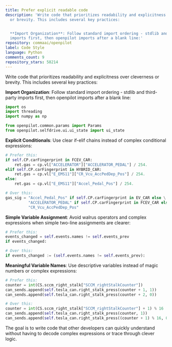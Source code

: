 ```yaml
---
title: Prefer explicit readable code
description: 'Write code that prioritizes readability and explicitness over cleverness
  or brevity. This includes several key practices:


  **Import Organization**: Follow standard import ordering - stdlib and third-party
  imports first, then openpilot imports after a blank line:'
repository: commaai/openpilot
label: Code Style
language: Python
comments_count: 9
repository_stars: 58214
---
```


Write code that prioritizes readability and explicitness over cleverness or brevity. This includes several key practices:

**Import Organization**: Follow standard import ordering - stdlib and third-party imports first, then openpilot imports after a blank line:
```python
import os
import threading
import numpy as np

from openpilot.common.params import Params
from openpilot.selfdrive.ui.ui_state import ui_state
```

**Explicit Conditionals**: Use clear if-elif chains instead of complex conditional expressions:
```python
# Prefer this:
if self.CP.carFingerprint in FCEV_CAR:
    ret.gas = cp.vl["ACCELERATOR"]["ACCELERATOR_PEDAL"] / 254.
elif self.CP.carFingerprint in HYBRID_CAR:
    ret.gas = cp.vl["E_EMS11"]["CR_Vcu_AccPedDep_Pos"] / 254.
else:
    ret.gas = cp.vl["E_EMS11"]["Accel_Pedal_Pos"] / 254.

# Over this:
gas_sig = "Accel_Pedal_Pos" if self.CP.carFingerprint in EV_CAR else \
          "ACCELERATOR_PEDAL" if self.CP.carFingerprint in FCEV_CAR else \
          "CR_Vcu_AccPedDep_Pos"
```

**Simple Variable Assignment**: Avoid walrus operators and complex expressions when simple two-line assignments are clearer:
```python
# Prefer this:
events_changed = self.events.names != self.events_prev
if events_changed:

# Over this:
if events_changed := (self.events.names != self.events_prev):
```

**Meaningful Variable Names**: Use descriptive variables instead of magic numbers or complex expressions:
```python
# Prefer this:
counter = int(CS.sccm_right_stalk["SCCM_rightStalkCounter"])
can_sends.append(self.tesla_can.right_stalk_press(counter + 1, 1))
can_sends.append(self.tesla_can.right_stalk_press(counter + 2, 0))

# Over this:
counter = int(CS.sccm_right_stalk["SCCM_rightStalkCounter"] + 1) % 16
can_sends.append(self.tesla_can.right_stalk_press(counter, 1))
can_sends.append(self.tesla_can.right_stalk_press((counter + 1) % 16, 0))
```

The goal is to write code that other developers can quickly understand without having to decode complex expressions or trace through clever logic.